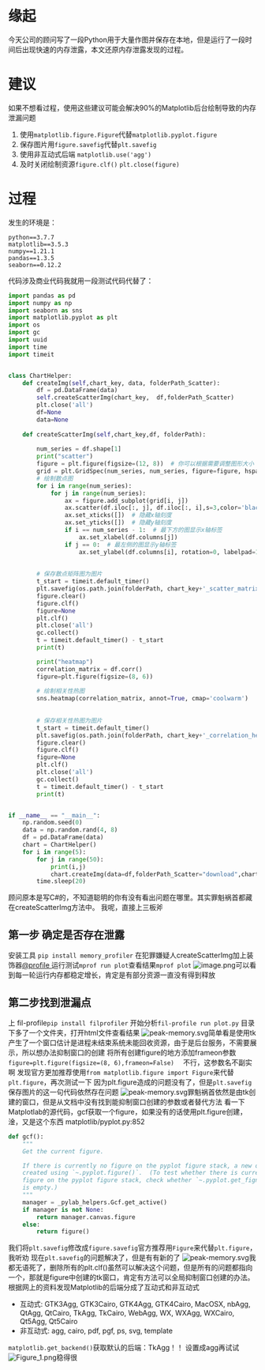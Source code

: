 # 缘起

今天公司的顾问写了一段Python用于大量作图并保存在本地，但是运行了一段时间后出现快速的内存泄露，本文还原内存泄露发现的过程。
# 建议
如果不想看过程，使用这些建议可能会解决90%的Matplotlib后台绘制导致的内存泄漏问题

1. 使用`matplotlib.figure.Figure`代替`matplotlib.pyplot.figure`
2. 保存图片用`figure.savefig`代替`plt.savefig`
3. 使用非互动式后端 `matplotlib.use('agg')`
4. 及时关闭绘制资源`figure.clf()` `plt.close(figure)`
# 过程
发生的环境是：
```
python==3.7.7
matplotlib==3.5.3
numpy==1.21.1
pandas==1.3.5
seaborn==0.12.2
```
代码涉及商业代码我就用一段测试代码代替了：
```python
import pandas as pd  
import numpy as np  
import seaborn as sns  
import matplotlib.pyplot as plt 
import os 
import gc
import uuid
import time
import timeit


class ChartHelper:
    def createImg(self,chart_key, data, folderPath_Scatter):
        df = pd.DataFrame(data) 
        self.createScatterImg(chart_key,  df,folderPath_Scatter)
        plt.close('all')
        df=None
        data=None
         
    def createScatterImg(self,chart_key,df, folderPath):
        
        num_series = df.shape[1]  
        print("scatter")
        figure = plt.figure(figsize=(12, 8))  # 你可以根据需要调整图形大小  
        grid = plt.GridSpec(num_series, num_series, figure=figure, hspace=0.1, wspace=0.1)  # 调整间距  
        # 绘制散点图  
        for i in range(num_series):  
            for j in range(num_series):  
                ax = figure.add_subplot(grid[i, j])  
                ax.scatter(df.iloc[:, j], df.iloc[:, i],s=3,color='black', alpha=0.5)  
                ax.set_xticks([])  # 隐藏x轴刻度  
                ax.set_yticks([])  # 隐藏y轴刻度  
                if i == num_series - 1:  # 最下方的图显示x轴标签  
                    ax.set_xlabel(df.columns[j])  
                if j == 0:  # 最左侧的图显示y轴标签  
                    ax.set_ylabel(df.columns[i], rotation=0, labelpad=15)   
  
       
        # 保存散点矩阵图为图片
        t_start = timeit.default_timer()
        plt.savefig(os.path.join(folderPath, chart_key+'_scatter_matrix.png'),dpi=10)
        figure.clear()
        figure.clf()
        figure=None
        plt.clf()
        plt.close('all')
        gc.collect()
        t = timeit.default_timer() - t_start
        print(t)

        print("heatmap")
        correlation_matrix = df.corr()  
        figure=plt.figure(figsize=(8, 6))  
  
        # 绘制相关性热图
        sns.heatmap(correlation_matrix, annot=True, cmap='coolwarm')  
  
       
        # 保存相关性热图为图片
        t_start = timeit.default_timer()
        plt.savefig(os.path.join(folderPath, chart_key+'_correlation_heatmap.png'),dpi=10) 
        figure.clear()
        figure.clf()
        figure=None
        plt.clf()
        plt.close('all')
        gc.collect()
        t = timeit.default_timer() - t_start
        print(t)


if __name__ == "__main__":
    np.random.seed(0)  
    data = np.random.rand(4, 8)  
    df = pd.DataFrame(data) 
    chart = ChartHelper()
    for i in range(5):
        for j in range(50):
            print(i,j)
            chart.createImg(data=df,folderPath_Scatter="download",chart_key=str(uuid.uuid4()))
        time.sleep(20)
```

顾问原本是写C#的，不知道聪明的你有没有看出问题在哪里。其实罪魁祸首都藏在createScatterImg方法中。
我呢，直接上三板斧

## 第一步 确定是否存在泄露

安装工具
`pip install memory_profiler`
在犯罪嫌疑人createScatterImg加上装饰器[@profile ](/profile ) 
运行测试`mprof run plot`查看结果`mprof plot`
![image.png](https://cdn.nlark.com/yuque/0/2024/png/1289688/1714059087452-0828a942-8c70-48b6-b79a-c69b2f8fb535.png#averageHue=%23f9f9f9&clientId=u67375008-99e2-4&from=paste&height=726&id=u93f71269&originHeight=1013&originWidth=1785&originalType=binary&ratio=1.3953488372093024&rotation=0&showTitle=false&size=242657&status=done&style=none&taskId=u7bcff157-b22b-45d0-810a-3dc851a0706&title=&width=1279.25)可以看到每一轮运行内存都稳定增长，肯定是有部分资源一直没有得到释放
## 第二步找到泄漏点
上 fil-profile`pip install filprofiler`
开始分析`fil-profile run plot.py`
目录下多了一个文件夹，打开html文件查看结果
![peak-memory.svg](https://cdn.nlark.com/yuque/0/2024/svg/1289688/1714095357673-3397800c-4ebf-44e4-982d-f17ccc04b21e.svg#clientId=ufe8ba211-473b-4&from=paste&height=3976&id=u63636b49&originHeight=3976&originWidth=1200&originalType=binary&ratio=1&rotation=0&showTitle=false&size=474643&status=done&style=none&taskId=ufb52fd4d-341f-49d5-aea5-12dbc097131&title=&width=1200)简单看是使用tk产生了一个窗口估计是进程未结束系统未能回收资源，由于是后台服务，不需要展示，所以想办法抑制窗口的创建
将所有创建figure的地方添加frameon参数`figure=plt.figure(figsize=(8, 6),frameon=False)  `
不行，这参数名不副实啊
发现官方更加推荐使用`from matplotlib.figure import Figure`来代替`plt.figure`，再次测试一下
因为plt.figure造成的问题没有了，但是`plt.savefig`保存图片的这一句代码依然存在问题
![peak-memory.svg](https://cdn.nlark.com/yuque/0/2024/svg/1289688/1714099199973-fe1861a4-d274-4439-8efb-5678c0318e21.svg#clientId=ufe8ba211-473b-4&from=drop&height=3976&id=ue1a39d0d&originHeight=3976&originWidth=1200&originalType=binary&ratio=1&rotation=0&showTitle=false&size=483826&status=done&style=none&taskId=u9ac64970-b6a9-4a2f-a52f-1a05750a6f4&title=&width=1200)罪魁祸首依然是由tk创建的窗口，但是从文档中没有找到能抑制窗口创建的参数或者替代方法
看一下Matplotlab的源代码，gcf获取一个figure，如果没有的话使用plt.figure创建，淦，又是这个东西
matplotlib/pyplot.py:852
```python
def gcf():
    """
    Get the current figure.

    If there is currently no figure on the pyplot figure stack, a new one is
    created using `~.pyplot.figure()`.  (To test whether there is currently a
    figure on the pyplot figure stack, check whether `~.pyplot.get_fignums()`
    is empty.)
    """
    manager = _pylab_helpers.Gcf.get_active()
    if manager is not None:
        return manager.canvas.figure
    else:
        return figure()
```
我们将`plt.savefig`修改成`figure.savefig`官方推荐用`Figure`来代替`plt.figure`，我听劝
现在`plt.savefig`的问题解决了，但是有有新的了
![peak-memory.svg](https://cdn.nlark.com/yuque/0/2024/svg/1289688/1714100539772-31d09d80-adcb-49e1-9cbe-5847c4fa3582.svg#clientId=ufe8ba211-473b-4&from=drop&height=3976&id=udb56efd3&originHeight=3976&originWidth=1200&originalType=binary&ratio=1&rotation=0&showTitle=false&size=481919&status=done&style=none&taskId=uee967a11-4a88-4b43-a200-a5fb54c4d6a&title=&width=1200)我都无语死了，删除所有的plt.clf()虽然可以解决这个问题，但是所有的问题都指向一个，那就是figure中创建的tk窗口，肯定有方法可以全局抑制窗口创建的办法。
根据网上的资料发现Matplotlib的后端分成了互动式和非互动式

- 互动式: GTK3Agg, GTK3Cairo, GTK4Agg, GTK4Cairo, MacOSX, nbAgg, QtAgg, QtCairo, TkAgg, TkCairo, WebAgg, WX, WXAgg, WXCairo, Qt5Agg, Qt5Cairo
- 非互动式: agg, cairo, pdf, pgf, ps, svg, template

`matplotlib.get_backend()`获取默认的后端：TkAgg！！
设置成agg再试试
![Figure_1.png](https://cdn.nlark.com/yuque/0/2024/png/1289688/1714109621510-9ca13c1d-ce0a-462d-ab13-2fd892a310f9.png#averageHue=%23f7f6f6&clientId=uef2157d9-40cb-4&from=paste&height=540&id=u181edcaa&originHeight=540&originWidth=1260&originalType=binary&ratio=1&rotation=0&showTitle=false&size=110383&status=done&style=none&taskId=uabf7b71e-5744-44c8-96f6-9ca0735ca81&title=&width=1260)稳得很
